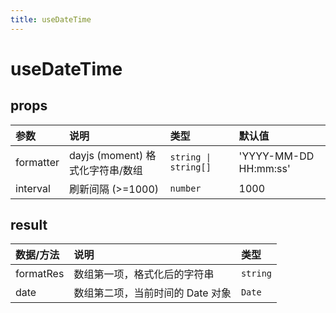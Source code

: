 ```yaml
---
title: useDateTime
---
```


# useDateTime

<code src="./demos/base.tsx"></code>

## props

| 参数      | 说明                             | 类型                 | 默认值                |
| :-------- | :------------------------------- | :------------------- | :-------------------- |
| formatter | dayjs (moment) 格式化字符串/数组 | `string \| string[]` | 'YYYY-MM-DD HH:mm:ss' |
| interval  | 刷新间隔 (>=1000)                | `number`             | 1000                  |

## result

| 数据/方法 | 说明                             | 类型     |
| :-------- | :------------------------------- | :------- |
| formatRes | 数组第一项，格式化后的字符串     | `string` |
| date      | 数组第二项，当前时间的 Date 对象 | `Date`   |
